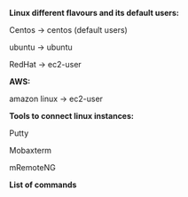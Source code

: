 **Linux different flavours and its default users:**

  Centos  -> centos  (default users)

  ubuntu  -> ubuntu

  RedHat  -> ec2-user 

**AWS:**

  amazon linux -> ec2-user 

**Tools to connect linux instances:**

  Putty
  
  Mobaxterm 
  
  mRemoteNG
  
**List of commands**
